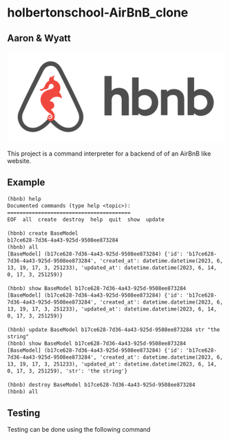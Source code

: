 # holbertonschool-AirBnB_clone
## Aaron & Wyatt


![hbnb-logo](./hbnb.png)

This project is a command interpreter for a backend of of an AirBnB like website.

## Example
```
(hbnb) help
Documented commands (type help <topic>):
========================================
EOF  all  create  destroy  help  quit  show  update

(hbnb) create BaseModel
b17ce628-7d36-4a43-925d-9508ee873284
(hbnb) all
[BaseModel] (b17ce628-7d36-4a43-925d-9508ee873284) {'id': 'b17ce628-7d36-4a43-925d-9508ee873284', 'created_at': datetime.datetime(2023, 6, 13, 19, 17, 3, 251233), 'updated_at': datetime.datetime(2023, 6, 14, 0, 17, 3, 251259)}

(hbnb) show BaseModel b17ce628-7d36-4a43-925d-9508ee873284
[BaseModel] (b17ce628-7d36-4a43-925d-9508ee873284) {'id': 'b17ce628-7d36-4a43-925d-9508ee873284', 'created_at': datetime.datetime(2023, 6, 13, 19, 17, 3, 251233), 'updated_at': datetime.datetime(2023, 6, 14, 0, 17, 3, 251259)}

(hbnb) update BaseModel b17ce628-7d36-4a43-925d-9508ee873284 str "the string"
(hbnb) show BaseModel b17ce628-7d36-4a43-925d-9508ee873284
[BaseModel] (b17ce628-7d36-4a43-925d-9508ee873284) {'id': 'b17ce628-7d36-4a43-925d-9508ee873284', 'created_at': datetime.datetime(2023, 6, 13, 19, 17, 3, 251233), 'updated_at': datetime.datetime(2023, 6, 14, 0, 17, 3, 251259), 'str': 'the string'}

(hbnb) destroy BaseModel b17ce628-7d36-4a43-925d-9508ee873284
(hbnb) all
```

## Testing

Testing can be done using the following
command

```